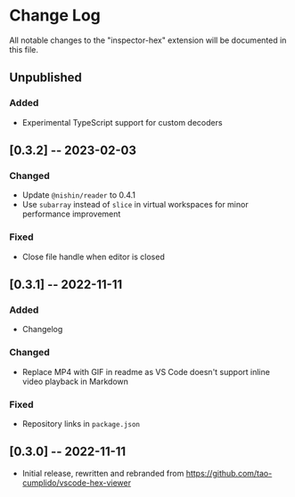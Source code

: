 # Change Log

All notable changes to the "inspector-hex" extension will be documented in this file.

## Unpublished
### Added
- Experimental TypeScript support for custom decoders

## [0.3.2] -- 2023-02-03
### Changed
- Update `@nishin/reader` to 0.4.1
- Use `subarray` instead of `slice` in virtual workspaces for minor performance improvement
### Fixed
- Close file handle when editor is closed

## [0.3.1] -- 2022-11-11
### Added
- Changelog
### Changed
- Replace MP4 with GIF in readme as VS Code doesn't support inline video playback in Markdown
### Fixed
- Repository links in `package.json`

## [0.3.0] -- 2022-11-11
- Initial release, rewritten and rebranded from https://github.com/tao-cumplido/vscode-hex-viewer
